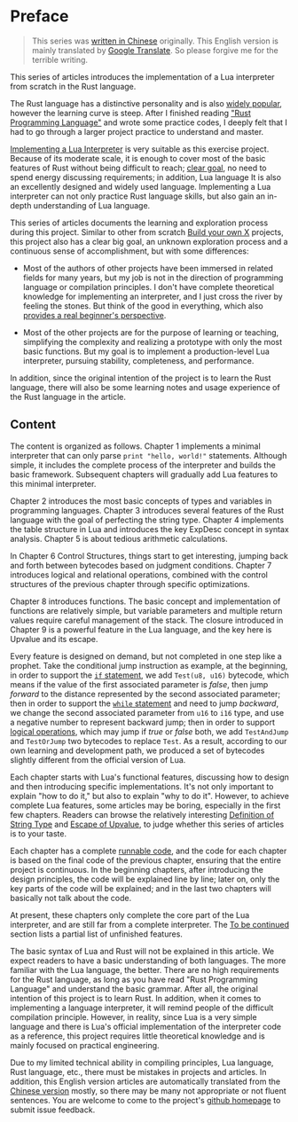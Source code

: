 # Preface

> This series was [written in Chinese](https://wubingzheng.github.io/build-lua-in-rust/zh/) originally. This English version is mainly translated by [Google Translate](https://translate.google.com/). So please forgive me for the terrible writing.

This series of articles introduces the implementation of a Lua interpreter from scratch in the Rust language.

The Rust language has a distinctive personality and is also [widely popular](https://survey.stackoverflow.co/2022/?utm_source=so-owned&utm_medium=announcement-banner&utm_campaign=dev-survey-2022&utm_content=results#section-most-loved-dreaded-and-wanted-programming-scripting-and-markup-languages), however the learning curve is steep. After I finished reading ["Rust Programming Language"](https://doc.rust-lang.org/stable/book/title-page.html) and wrote some practice codes, I deeply felt that I had to go through a larger project practice to understand and master.

[Implementing a Lua Interpreter](http://lua-users.org/wiki/LuaImplementations) is very suitable as this exercise project. Because of its moderate scale, it is enough to cover most of the basic features of Rust without being difficult to reach; [clear goal](https://www.lua.org/manual/5.4/), no need to spend energy discussing requirements; in addition, Lua language It is also an excellently designed and widely used language. Implementing a Lua interpreter can not only practice Rust language skills, but also gain an in-depth understanding of Lua language.

This series of articles documents the learning and exploration process during this project. Similar to other from scratch [Build your own X](https://build-your-own-x.vercel.app/) projects, this project also has a clear big goal, an unknown exploration process and a continuous sense of accomplishment, but with some differences:

- Most of the authors of other projects have been immersed in related fields for many years, but my job is not in the direction of programming language or compilation principles. I don't have complete theoretical knowledge for implementing an interpreter, and I just cross the river by feeling the stones. But think of the good in everything, which also [provides a real beginner's perspective](https://en.wikipedia.org/wiki/Curse_of_knowledge).

- Most of the other projects are for the purpose of learning or teaching, simplifying the complexity and realizing a prototype with only the most basic functions. But my goal is to implement a production-level Lua interpreter, pursuing stability, completeness, and performance.

In addition, since the original intention of the project is to learn the Rust language, there will also be some learning notes and usage experience of the Rust language in the article.

## Content

The content is organized as follows. Chapter 1 implements a minimal interpreter that can only parse `print "hello, world!"` statements. Although simple, it includes the complete process of the interpreter and builds the basic framework. Subsequent chapters will gradually add Lua features to this minimal interpreter.

Chapter 2 introduces the most basic concepts of types and variables in programming languages. Chapter 3 introduces several features of the Rust language with the goal of perfecting the string type. Chapter 4 implements the table structure in Lua and introduces the key ExpDesc concept in syntax analysis. Chapter 5 is about tedious arithmetic calculations.

In Chapter 6 Control Structures, things start to get interesting, jumping back and forth between bytecodes based on judgment conditions. Chapter 7 introduces logical and relational operations, combined with the control structures of the previous chapter through specific optimizations.

Chapter 8 introduces functions. The basic concept and implementation of functions are relatively simple, but variable parameters and multiple return values require careful management of the stack. The closure introduced in Chapter 9 is a powerful feature in the Lua language, and the key here is Upvalue and its escape.

Every feature is designed on demand, but not completed in one step like a prophet. Take the conditional jump instruction as example, at the beginning, in order to support the [`if` statement](./ch06-01.if.md), we add `Test(u8, u16)` bytecode, which means if the value of the first associated parameter is *false*, then jump *forward* to the distance represented by the second associated parameter; then in order to support the [`while` statement](./ch06-03.while_break.md) and need to jump *backward*, we change the second associated parameter from `u16` to `i16` type, and use a negative number to represent backward jump; then in order to support [logical operations](./ch07-01.logical_in_condition.md), which may jump if *true* or *false* both, we add `TestAndJump` and `TestOrJump` two bytecodes to replace `Test`. As a result, according to our own learning and development path, we produced a set of bytecodes slightly different from the official version of Lua.

Each chapter starts with Lua's functional features, discussing how to design and then introducing specific implementations. It's not only important to explain "how to do it," but also to explain "why to do it". However, to achieve complete Lua features, some articles may be boring, especially in the first few chapters. Readers can browse the relatively interesting [Definition of String Type](./ch03-01.string_type.md) and [Escape of Upvalue](./ch09-02.escape_and_closure.md), to judge whether this series of articles is to your taste.

Each chapter has a complete [runnable code](https://github.com/WuBingzheng/build-lua-in-rust/tree/main/listing), and the code for each chapter is based on the final code of the previous chapter, ensuring that the entire project is continuous. In the beginning chapters, after introducing the design principles, the code will be explained line by line; later on, only the key parts of the code will be explained; and in the last two chapters will basically not talk about the code.

At present, these chapters only complete the core part of the Lua interpreter, and are still far from a complete interpreter. The [To be continued](./TO_BE_CONTINUED.md) section lists a partial list of unfinished features.

The basic syntax of Lua and Rust will not be explained in this article. We expect readers to have a basic understanding of both languages. The more familiar with the Lua language, the better. There are no high requirements for the Rust language, as long as you have read "Rust Programming Language" and understand the basic grammar. After all, the original intention of this project is to learn Rust. In addition, when it comes to implementing a language interpreter, it will remind people of the difficult compilation principle. However, in reality, since Lua is a very simple language and there is Lua's official implementation of the interpreter code as a reference, this project requires little theoretical knowledge and is mainly focused on practical engineering.

Due to my limited technical ability in compiling principles, Lua language, Rust language, etc., there must be mistakes in projects and articles. In addition, this English version articles are automatically translated from the [Chinese version](https://wubingzheng.github.io/build-lua-in-rust/zh/) mostly, so there may be many not appropriate or not fluent sentences. You are welcome to come to the project's [github homepage](https://github.com/WuBingzheng/build-lua-in-rust) to submit issue feedback.
